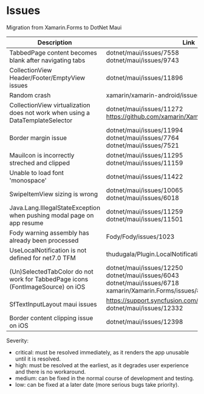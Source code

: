 # Issues

Migration from Xamarin.Forms to DotNet Maui

| Description | Link | Severity | Status | Repro |
| --- | --- | --- | --- | --- |
| TabbedPage content becomes blank after navigating tabs | dotnet/maui/issues/7558 <br /> dotnet/maui/issues/9743 | Critical | Open | [MauiAppTabbedPageBlank](MauiAppTabbedPageBlank) |
| CollectionView Header/Footer/EmptyView issues | dotnet/maui/issues/11896 | High | Open | [MauiAppCollectionViewHeaderOrEmpty](MauiAppCollectionViewHeaderOrEmpty) |
| Random crash | xamarin/xamarin-android/issues/7335 | High | Open | |
| CollectionView virtualization does not work when using a DataTemplateSelector | dotnet/maui/issues/11272 <br /> https://github.com/xamarin/Xamarin.Forms/issues/13045 | Medium | Open | [CollectionViewVirtualization](CollectionViewVirtualization) |
| Border margin issue | dotnet/maui/issues/11994 <br /> dotnet/maui/issues/7764 <br /> dotnet/maui/issues/7521 | Medium | Open | [MauiAppBorderMargin](MauiAppBorderMargin) |
| MauiIcon is incorrectly streched and clipped | dotnet/maui/issues/11295 <br /> dotnet/maui/issues/11159 | Low | Open | [MauiAppIconStretched](MauiAppIconStretched) |
| Unable to load font 'monospace' | dotnet/maui/issues/11422 | Low | Open | [MauiAppFontMonospace](MauiAppFontMonospace) |
| SwipeItemView sizing is wrong | dotnet/maui/issues/10065 <br /> dotnet/maui/issues/6018 | Low | Open | [MauiAppSwipeItemViewSizing](MauiAppSwipeItemViewSizing) |
| Java.Lang.IllegalStateException when pushing modal page on app resume | dotnet/maui/issues/11259 <br /> dotnet/maui/issues/11501 | Low | Open | [MauiAppExceptionOnResume](MauiAppExceptionOnResume) |
| Fody warning assembly has already been processed | Fody/Fody/issues/1023 | Low | Open | [MauiAppFodyAlreadyProcessed](MauiAppFodyAlreadyProcessed) |
| UseLocalNotification is not defined for net7.0 TFM | thudugala/Plugin.LocalNotification/issues/343 | Low | Open | [MauiAppLocalNotificationLib](MauiAppLocalNotificationLib) |
| (Un)SelectedTabColor do not work for TabbedPage icons (FontImageSource) on iOS | dotnet/maui/issues/12250 <br /> dotnet/maui/issues/6043 <br /> dotnet/maui/issues/6718 <br /> xamarin/Xamarin.Forms/issues/8556 | Low | Open | [MauiAppTabbedPageIconColor](MauiAppTabbedPageIconColor) |
| SfTextInputLayout maui issues | https://support.syncfusion.com/support/tickets/426462 <br /> dotnet/maui/issues/12332 | Low | Open | [MauiAppSfTextInputLayout](MauiAppSfTextInputLayout) |
| Border content clipping issue on iOS | dotnet/maui/issues/12398 | Low | Open | [MauiAppBorderPaddingClip](MauiAppBorderPaddingClip) |

Severity:
- critical: must be resolved immediately, as it renders the app unusable until it is resolved.
- high: must be resolved at the earliest, as it degrades user experience and there is no workaround.
- medium: can be fixed in the normal course of development and testing.
- low:  can be fixed at a later date (more serious bugs take priority).
